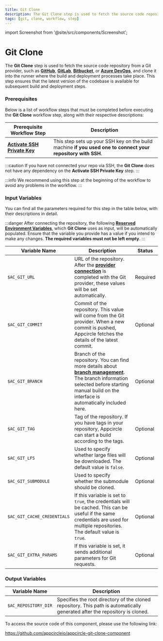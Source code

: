 ```yaml
---
title: Git Clone
description: The Git Clone step is used to fetch the source code repository from a Git provider and clone it into the runner where the build and deployment processes take place.
tags: [git, clone, workflow, step]
---
```


import Screenshot from '@site/src/components/Screenshot';

# Git Clone

The **Git Clone** step is used to fetch the source code repository from a Git provider, such as [**GitHub**](https://docs.appcircle.io/build/adding-a-build-profile/connecting-to-github), [**GitLab**](https://docs.appcircle.io/build/adding-a-build-profile/connecting-to-gitlab), [**Bitbucket**](https://docs.appcircle.io/build/adding-a-build-profile/connecting-to-bitbucket), or [**Azure DevOps**](https://docs.appcircle.io/build/adding-a-build-profile/connecting-to-azure), and clone it into the runner where the build and deployment processes take place. This step ensures that the latest version of the codebase is available for subsequent build and deployment steps.

### Prerequisites

Below is a list of workflow steps that must be completed before executing the **Git Clone** workflow step, along with their respective descriptions:

| Prerequisite Workflow Step                      | Description                                     |
|-------------------------------------------------|-------------------------------------------------|
| [**Activate SSH Private Key**](https://docs.appcircle.io/workflows/common-workflow-steps/#activate-ssh-key) | This step sets up your SSH key on the build machine **if you used one to connect your repository with SSH**. |

:::caution
If you have not connected your repo via SSH, the **Git Clone** does not have any dependency on the **Activate SSH Private Key** step.
:::

<Screenshot url='https://cdn.appcircle.io/docs/assets/BE2794-gitOrder.png' />

:::info
We recommend using this step at the beginning of the workflow to avoid any problems in the workflow.
:::

### Input Variables

You can find all the parameters required for this step in the table below, with their descriptions in detail.

<Screenshot url='https://cdn.appcircle.io/docs/assets/BE2794-gitDetails.png' />

:::danger
After connecting the repository, the following [**Reserved Environment Variables**](https://docs.appcircle.io/environment-variables/appcircle-specific-environment-variables), which **Git Clone** uses as input, will be automatically populated. Ensure that the variable you provide has a value if you intend to make any changes. **The required variables must not be left empty**.
:::

| Variable Name                 | Description                                    | Status           | 
|-------------------------------|------------------------------------------------|------------------|
| `$AC_GIT_URL`                 | URL of the repository. After the [**provider connection**](https://docs.appcircle.io/build/adding-a-build-profile/) is completed with the Git provider, these values will be set automatically. | Required |
| `$AC_GIT_COMMIT`              | Commit of the repository. This value will come from the Git provider. When a new commit is pushed, Appcircle fetches the details of the latest commit. | Optional |
| `$AC_GIT_BRANCH`              | Branch of the repository. You can find more details about [**branch management**](https://docs.appcircle.io/build/build-profile-branch-operations). The branch information selected before starting manual build on the interface is automatically included here.  | Optional |
| `$AC_GIT_TAG`                 | Tag of the repository. If you have tags in your repository, Appcircle can start a build according to the tags. | Optional |
| `$AC_GIT_LFS`                 | Used to specify whether large files will be downloaded. The default value is `false`. | Optional |
| `$AC_GIT_SUBMODULE`           | Used to specify whether the submodule should be cloned. | Optional |
| `$AC_GIT_CACHE_CREDENTIALS`   | If this variable is set to `true`, the credentials will be cached. This can be useful if the same credentials are used for multiple repositories. The default value is `true`. | Optional |
| `$AC_GIT_EXTRA_PARAMS`        | If this variable is set, it sends additional parameters for Git requests. | Optional |

### Output Variables

| Variable Name                 | Description                                    |
|-------------------------------|------------------------------------------------|
| `$AC_REPOSITORY_DIR`          | Specifies the root directory of the cloned repository. This path is automatically generated after the repository is cloned. |

To access the source code of this component, please use the following link:

https://github.com/appcircleio/appcircle-git-clone-component